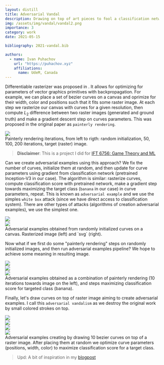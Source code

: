 ```yaml
---
layout: distill
title: Adversarial Vandal
description: Drawing on top of art pieces to fool a classification network.
img: /assets/img/vandal/vandal2.png
importance: 3
category: work
date: 2021-05-15

bibliography: 2021-vandal.bib

authors:
  - name: Ivan Puhachov
    url: "https://puhachov.xyz"
    affiliations:
      name: UdeM, Canada
---
```


Differentiable rasterizer was proposed in <d-cite key="li2020DVG"></d-cite>. It allows for optimizing for parameters of vector graphics primitives with backpropagation. For example, we can place a set of bezier curves on a canvas and oprimize for their width, color and positions such that it fits some raster image. At each step we rasterize our canvas with curves for a given resolution, then compute $L_2$ difference between two raster images (generated and ground truth) and make a gradient descent step on curves parameters. This was proposed in the original paper <d-cite key="li2020DVG"></d-cite> as `painterly rendering`.

<div class="l-page">
  <img class="img-fluid " src="{{ site.baseurl }}/assets/img/vandal/paint_iterations.png" data-zoomable>
</div>
<div class="caption">
    Painterly rendering iterations, from left to rigth: random initialization, 50, 100, 200 iterations, target (raster) image.
</div>

> **Disclaimer**: This is a project I did for [IFT 6756: Game Theory and ML](https://gauthiergidel.github.io/courses/game_theory_ML_2021.html)

Can we create adversarial examples using this approach? We fix the number of curves, initialize them at random, and then update for curve parameters using gradient from classification network (pretrained Inception-V3 in our case). The algorithm is similar: rasterize curves, compute classification score with pretrained network, make a gradient step towards maximizing the target class (`banana` in our case) in curve parameters, repeat. This is known as `adversarial example` and we use the simples `white box` attack (since we have direct access to classification system). There are other types of attacks (algorithms of creation adversarial examples), we use the simplest one.

<div class="row mt-3">
    <div class="col-sm mt-3 mt-md-0">
        <img class="img-fluid rounded z-depth-1" src="{{ site.baseurl }}/assets/img/vandal/adversarial200.png" data-zoomable>
    </div>
    <div class="col-sm mt-3 mt-md-0">
        <img class="img-fluid rounded z-depth-1" src="{{ site.baseurl }}/assets/img/vandal/adversarial200.svg" data-zoomable>
    </div>
</div>
<div class="caption">
    Adversarial examples obtained from randomly initialized curves on a canvas. Rasterized image (left) and `svg` (right).
</div>

Now what if we first do some "painterly rendering" steps on randomly initialized images, and then run adversarial examples pipeline? We hope to achieve some meaning in resulting image.

<div class="row mt-3">
    <div class="col-sm mt-3 mt-md-0">
        <img class="img-fluid rounded z-depth-1" src="{{ site.baseurl }}/assets/img/vandal/lion2.png" data-zoomable>
    </div>
    <div class="col-sm mt-3 mt-md-0">
        <img class="img-fluid rounded z-depth-1" src="{{ site.baseurl }}/assets/img/vandal/banana.png" data-zoomable>
    </div>
    <div class="col-sm mt-3 mt-md-0">
        <img class="img-fluid rounded z-depth-1" src="{{ site.baseurl }}/assets/img/vandal/banana.svg" data-zoomable>
    </div>
</div>
<div class="caption">
    Adversarial examples obtained as a combination of painterly rendering (10 iterations towards image on the left), and steps maximizing classification score for targeted class (banana).
</div>

Finally, let's draw curves on top of raster image aiming to create adversarial examples. I call this `adversarial vandalism` as we destroy the original work by small colored strokes on top.

<div class="row mt-3">
    <div class="col-sm mt-3 mt-md-0">
        <img class="img-fluid rounded z-depth-1" src="{{ site.baseurl }}/assets/img/vandal/vandal.png" data-zoomable>
    </div>
    <div class="col-sm mt-3 mt-md-0">
        <img class="img-fluid rounded z-depth-1" src="{{ site.baseurl }}/assets/img/vandal/vandal_goldfish.png" data-zoomable>
    </div>
</div>
<div class="row mt-3">
    <div class="col-sm mt-3 mt-md-0">
        <img class="img-fluid rounded z-depth-1" src="{{ site.baseurl }}/assets/img/vandal/vandal2.png" data-zoomable>
    </div>
    <div class="col-sm mt-3 mt-md-0">
        <img class="img-fluid rounded z-depth-1" src="{{ site.baseurl }}/assets/img/vandal/vandal3.png" data-zoomable>
    </div>
</div>
<div class="caption">
    Adversarial examples creating by drawing 10 bezier curves on top of a raster image. After placing them at random we optimize curve parameters (positions, width, color) to maximize classification score for a target class.
</div>

> Upd: A bit of inspiration in my [blogpost](/blog/2021/adversarial-art/)